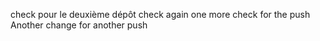 check pour le deuxième dépôt
check again
one more check for the push
Another change for another push 

